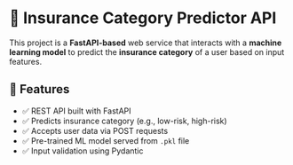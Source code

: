 # 🧠 Insurance Category Predictor API

This project is a **FastAPI-based** web service that interacts with a **machine learning model** to predict the **insurance category** of a user based on input features.

## 🚀 Features

- ✅ REST API built with FastAPI
- ✅ Predicts insurance category (e.g., low-risk, high-risk)
- ✅ Accepts user data via POST requests
- ✅ Pre-trained ML model served from `.pkl` file
- ✅ Input validation using Pydantic
